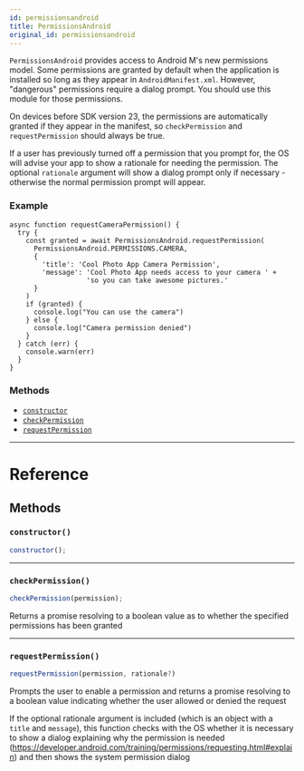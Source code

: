 ```yaml
---
id: permissionsandroid
title: PermissionsAndroid
original_id: permissionsandroid
---
```


`PermissionsAndroid` provides access to Android M's new permissions model. Some permissions are granted by default when the application is installed so long as they appear in `AndroidManifest.xml`. However, "dangerous" permissions require a dialog prompt. You should use this module for those permissions.

On devices before SDK version 23, the permissions are automatically granted if they appear in the manifest, so `checkPermission` and `requestPermission` should always be true.

If a user has previously turned off a permission that you prompt for, the OS will advise your app to show a rationale for needing the permission. The optional `rationale` argument will show a dialog prompt only if necessary - otherwise the normal permission prompt will appear.

### Example

```
async function requestCameraPermission() {
  try {
    const granted = await PermissionsAndroid.requestPermission(
      PermissionsAndroid.PERMISSIONS.CAMERA,
      {
        'title': 'Cool Photo App Camera Permission',
        'message': 'Cool Photo App needs access to your camera ' +
                   'so you can take awesome pictures.'
      }
    )
    if (granted) {
      console.log("You can use the camera")
    } else {
      console.log("Camera permission denied")
    }
  } catch (err) {
    console.warn(err)
  }
}
```

### Methods

- [`constructor`](permissionsandroid.md#constructor)
- [`checkPermission`](permissionsandroid.md#checkpermission)
- [`requestPermission`](permissionsandroid.md#requestpermission)

---

# Reference

## Methods

### `constructor()`

```jsx
constructor();
```

---

### `checkPermission()`

```jsx
checkPermission(permission);
```

Returns a promise resolving to a boolean value as to whether the specified permissions has been granted

---

### `requestPermission()`

```jsx
requestPermission(permission, rationale?)
```

Prompts the user to enable a permission and returns a promise resolving to a boolean value indicating whether the user allowed or denied the request

If the optional rationale argument is included (which is an object with a `title` and `message`), this function checks with the OS whether it is necessary to show a dialog explaining why the permission is needed (https://developer.android.com/training/permissions/requesting.html#explain) and then shows the system permission dialog
